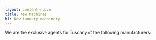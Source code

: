 ```yaml
---
layout: content-nuovo
title: New Machines
h1: New tannery machinery
---
```


We are the exclusive agents for Tuscany of the following manufacturers:
